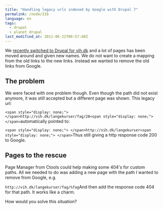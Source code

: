 ```yaml
---
title: "Handling legacy urls indexed by Google with Drupal 7"
permalink: /node/316
language: en
tags:
  - drupal
  - planet drupal
last_modified_at: 2011-06-21T00:57:40Z
---
```


We [recently switched to Drupal for vih.dk](http://larsolesen.dk/node/270) and a lot of pages has been moved around and given new names. We do not want to create a mapping from the old links to the new links. Instead we wanted to remove the old links from Google.

The problem
-----------

We were faced with one problem though. Even though the path did not exist anymore, it was still accepted but a different page was shown. This legacy url:

`<span style="display: none;"> </span>http://vih.dk/langekurser/fag/28<span style="display: none;"> </span>`automatically pointed to:

`<span style="display: none;"> </span>http://vih.dk/langekurser<span style="display: none;"> </span>`Thus still giving a http response code 200 to Google.

Pages to the rescue
-------------------

Page Manager from Ctools could help making some 404's for custom paths. All we needed to do was adding a new page with the path I wanted to remove from Google, e.g.

`http://vih.dk/langekurser/fag/%fag`And then add the response code 404 for that path. It works like a charm.

How would you solve this situation?

